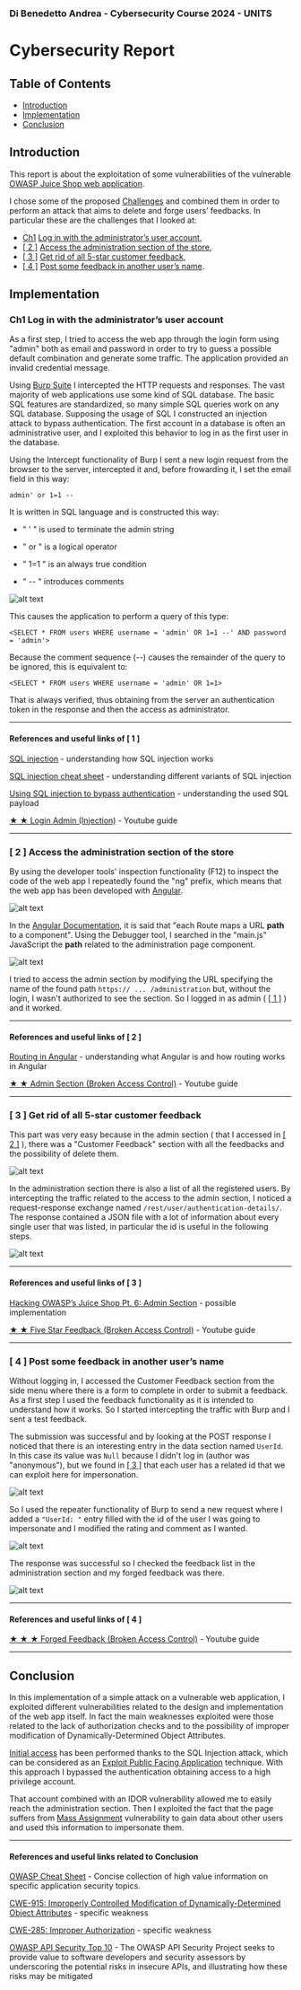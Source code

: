 ### Di Benedetto Andrea - Cybersecurity Course 2024 - UNITS
# Cybersecurity Report

## Table of Contents
  * [Introduction](#introduction)
  * [Implementation](#implementation)
  * [Conclusion](#conclusion)

## Introduction 

This report is about the exploitation of some vulnerabilities of the vulnerable [OWASP Juice Shop web application](https://owasp.org/www-project-juice-shop/).

I chose some of the proposed [Challenges](https://pwning.owasp-juice.shop/companion-guide/latest/appendix/solutions.html) and combined them in order to perform an attack that aims to delete and forge users’ feedbacks. In particular these are the challenges that I looked at: 
* [Ch1](#ch1) [Log in with the administrator’s user account](https://pwning.owasp-juice.shop/companion-guide/latest/appendix/solutions.html#_log_in_with_the_administrators_user_account), 
* [[ 2 ]](#2) [Access the administration section of the store](https://pwning.owasp-juice.shop/companion-guide/latest/appendix/solutions.html#_access_the_administration_section_of_the_store), 
* [[ 3 ]](#3) [Get rid of all 5-star customer feedback](https://pwning.owasp-juice.shop/companion-guide/latest/appendix/solutions.html#_get_rid_of_all_5_star_customer_feedback), 
* [[ 4 ]](#4) [Post some feedback in another user’s name](https://pwning.owasp-juice.shop/companion-guide/latest/appendix/solutions.html#_post_some_feedback_in_another_users_name).


## Implementation 
### Ch1 <a id="ch1"></a> Log in with the administrator’s user account

As a first step, I tried to access the web app through the login form using "admin" both as email and password in order to try to guess a possible default combination and generate some traffic. The application provided an invalid credential message.

Using [Burp Suite](https://portswigger.net/burp/communitydownload) I intercepted the HTTP requests and responses. 
The vast majority of web applications use some kind of SQL database. The basic SQL features are standardized, so many simple SQL queries work on any SQL database. Supposing the usage of SQL I constructed an injection attack to bypass authentication. 
The first account in a database is often an administrative user, and I exploited this behavior to log in as the first user in the database.

Using the Intercept functionality of Burp I sent a new login request from the browser to the server, intercepted it and, before frowarding it, I set the email field in this way:

`admin' or 1=1 --`

It is written in SQL language and is constructed this way:
* " ' "  is used to terminate the admin string
+ " or " is a logical operator
* " 1=1 " is an always true condition
+ " -- " introduces comments

![alt text](images/admin%20input.png)

This causes the application to perform a query of this type:

`<SELECT * FROM users WHERE username = 'admin' OR 1=1 --' AND password = 'admin'>`

Because the comment sequence (--) causes the remainder of the query to be ignored, this is equivalent to:

`<SELECT * FROM users WHERE username = 'admin' OR 1=1>`

That is always verified, thus obtaining from the server an authentication token in the response and then the access as administrator.


----


#### References and useful links of [ 1 ] 
[SQL injection](https://portswigger.net/web-security/sql-injection) - understanding how SQL injection works

[SQL injection cheat sheet](https://www.invicti.com/blog/web-security/sql-injection-cheat-sheet/) - understanding different variants of SQL injection

[Using SQL injection to bypass authentication](https://portswigger.net/support/using-sql-injection-to-bypass-authentication) - understanding the used SQL payload

[★ ★ Login Admin (Injection)](https://www.youtube.com/watch?v=LuU1fSuc7Gg&list=PL8j1j35M7wtKXpTBE6V1RlN_pBZ4StKZw&index=9) - Youtube guide

----

### [ 2 ]<a id="2"></a> Access the administration section of the store

By using the developer tools' inspection functionality (F12) to inspect the code of the web app I repeatedly found the "ng" prefix, which means that the web app has been developed with [Angular](https://angular.dev/ ). 

![alt text](images/ng.png)

In the [Angular Documentation](https://angular.dev/guide/routing/router-reference#configuration), it is said that "each Route maps a URL **path** to a component". Using the Debugger tool, I searched in the "main.js" JavaScript the **path** related to the administration page component. 

![alt text](images/path%20admin.png)

I tried to access the admin section by modifying the URL specifying the name of the found path `https:// ... /administration` but, without the login, I wasn't authorized to see the section. So I logged in as admin ( [[ 1 ]](#1) ) and it worked.

----

#### References and useful links of [ 2 ] 

[Routing in Angular](https://medium.com/@jaydeepvpatil225/routing-in-angular-924066bde43) - understanding what Angular is and how routing works in Angular

[★ ★ Admin Section (Broken Access Control)](https://www.youtube.com/watch?v=BPLhu354esc&list=PL8j1j35M7wtKXpTBE6V1RlN_pBZ4StKZw&index=11) - Youtube guide

----

### [ 3 ]<a id="3"></a> Get rid of all 5-star customer feedback

This part was very easy because in the admin section ( that I accessed in [[ 2 ]](#2) ), there was a "Customer Feedback" section with all the feedbacks and the possibility of delete them.

![alt text](images/admin_page.png)

In the administration section there is also a list of all the registered users. By intercepting the traffic related to the access to the admin section, I noticed a request-response exchange named `/rest/user/authentication-details/`. The response contained a JSON file with a lot of information about every single user that was listed, in particular the id is useful in the following steps.

![alt text](images/users%20info.png)

----
#### References and useful links of [ 3 ] 

[Hacking OWASP’s Juice Shop Pt. 6: Admin Section](https://curiositykillscolby.com/2020/11/02/pwning-owasps-juice-shop-pt-6-admin-section/) - possible implementation

[★ ★ Five Star Feedback (Broken Access Control)](https://www.youtube.com/watch?v=9BsfRJA_-ik&list=PL8j1j35M7wtKXpTBE6V1RlN_pBZ4StKZw&index=13) - Youtube guide


---
### [ 4 ]<a id="4"></a> Post some feedback in another user’s name

Without logging in, I accessed the Customer Feedback section from the side menu where there is a form to complete in order to submit a feedback. 
As a first step I used the feedback functionality as it is intended to understand how it works. So I started intercepting the traffic with Burp and I sent a test feedback.

The submission was successful and by looking at the POST response I noticed that there is an interesting entry in the data section named `UserId`. In this case its value was `Null` because I didn't log in (author was "anonymous"), but we found in [[ 3 ]](#3) that each user has a related id that we can exploit here for impersonation.

![alt text](images/user%20id%201.png)

So I used the repeater functionality of Burp to send a new request where I added a `"UserId: "` entry filled with the id of the user I was going to impersonate and I modified the rating and comment as I wanted. 

![alt text](images/user%20id%202.png)

The response was successful so I checked the feedback list in the administration section and my forged feedback was there.

![alt text](images/results.png)

----
#### References and useful links of [ 4 ] 

[★ ★ ★ Forged Feedback (Broken Access Control)](https://www.youtube.com/watch?v=99iKTSkZ814&list=PL8j1j35M7wtKXpTBE6V1RlN_pBZ4StKZw&index=25) - Youtube guide


---


## Conclusion 

In this implementation of a simple attack on a vulnerable web application, I exploited different vulnerabilities related to the design and implementation of the web app itself. In fact the main weaknesses exploited were those related to the lack of authorization checks and to the possibility of improper modification of Dynamically-Determined Object Attributes.

[Initial access](https://attack.mitre.org/tactics/TA0001/) has been performed thanks to the SQL Injection attack, which can be considered as an [Exploit Public Facing Application](https://attack.mitre.org/techniques/T1190/) technique. With this approach I bypassed the authentication obtaining access to a high privilege account.

That account combined with an IDOR vulnerability allowed me to easily reach the administration section. Then I exploited the fact that the page suffers from [Mass Assignment](https://cheatsheetseries.owasp.org/cheatsheets/Mass_Assignment_Cheat_Sheet.html) vulnerability to gain data about other users and used this information to impersonate them.

----
#### References and useful links related to Conclusion 
[OWASP Cheat Sheet](https://cheatsheetseries.owasp.org/index.html) - Concise collection of high value information on specific application security topics.

[CWE-915: Improperly Controlled Modification of Dynamically-Determined Object Attributes](https://cwe.mitre.org/data/definitions/915.html) - specific weakness

[CWE-285: Improper Authorization](https://cwe.mitre.org/data/definitions/285.html) - specific weakness

[OWASP API Security Top 10](https://owasp.org/API-Security/) - The OWASP API Security Project seeks to provide value to software developers and security assessors by underscoring the potential risks in insecure APIs, and illustrating how these risks may be mitigated

